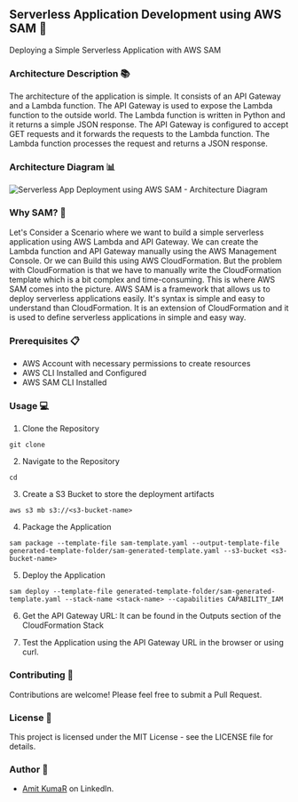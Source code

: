 ## Serverless Application Development using AWS SAM 🚀
Deploying a Simple Serverless Application with AWS SAM

### Architecture Description 📚

The architecture of the application is simple. It consists of an API Gateway and a Lambda function. The API Gateway is used to expose the Lambda function to the outside world. The Lambda function is written in Python and it returns a simple JSON response. The API Gateway is configured to accept GET requests and it forwards the requests to the Lambda function. The Lambda function processes the request and returns a JSON response.

### Architecture Diagram 📊

![Serverless App Deployment using AWS SAM -  Architecture Diagram](https://www.google.com/url?sa=i&url=https%3A%2F%2Fdocs.aws.amazon.com%2Fserverless-application-model%2Flatest%2Fdeveloperguide%2Fserverless-getting-started-hello-world.html&psig=AOvVaw1UXZ10tPhiSbauVdLDXPCT&ust=1717607058436000&source=images&cd=vfe&opi=89978449&ved=0CBIQjRxqFwoTCPCg5NK3woYDFQAAAAAdAAAAABAY)


### Why SAM? 🤔

Let's Consider a Scenario where we want to build a simple serverless application using AWS Lambda and API Gateway. We can create the Lambda function and API Gateway manually using the AWS Management Console. Or we can Build this using AWS CloudFormation. But the problem with CloudFormation is that we have to manually write the CloudFormation template which is a bit complex and time-consuming. This is where AWS SAM comes into the picture. AWS SAM is a framework that allows us to deploy serverless applications easily. It's syntax is simple and easy to understand than CloudFormation. It is an extension of CloudFormation and it is used to define serverless applications in simple and easy way.

### Prerequisites 📋

- AWS Account with necessary permissions to create resources
- AWS CLI Installed and Configured
- AWS SAM CLI Installed

### Usage 💻

1. Clone the Repository
```
git clone 
```
2. Navigate to the Repository
```
cd 
```
3. Create a S3 Bucket to store the deployment artifacts
```
aws s3 mb s3://<s3-bucket-name>
```
4. Package the Application
```
sam package --template-file sam-template.yaml --output-template-file generated-template-folder/sam-generated-template.yaml --s3-bucket <s3-bucket-name>
```
5. Deploy the Application
```
sam deploy --template-file generated-template-folder/sam-generated-template.yaml --stack-name <stack-name> --capabilities CAPABILITY_IAM
```
6. Get the API Gateway URL: It can be found in the Outputs section of the CloudFormation Stack

7. Test the Application using the API Gateway URL in the browser or using curl.

### Contributing 🤝

Contributions are welcome! Please feel free to submit a Pull Request.

### License 📝

This project is licensed under the MIT License - see the LICENSE file for details.

### Author 📖

- [Amit KumaR](https://www.linkedin.com/in/amit-choudhary007/) on LinkedIn.


